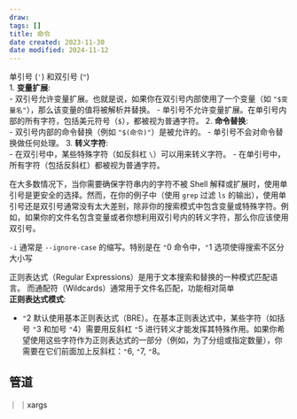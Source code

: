 ```yaml
---
draw:
tags: []
title: 命令
date created: 2023-11-30
date modified: 2024-11-12
---
```


单引号 (`'`) 和双引号 (`"`)  
	1. **变量扩展**:  
    - 双引号允许变量扩展。也就是说，如果你在双引号内部使用了一个变量（如 `"$变量名"`），那么该变量的值将被解析并替换。
    - 单引号不允许变量扩展。在单引号内部的所有字符，包括美元符号（`$`），都被视为普通字符。
2. **命令替换**:  
    - 双引号内部的命令替换（例如 `"$(命令)"`）是被允许的。
    - 单引号不会对命令替换做任何处理。
3. **转义字符**:  
    - 在双引号中，某些特殊字符（如反斜杠 `\`）可以用来转义字符。
    - 在单引号中，所有字符（包括反斜杠）都被视为普通字符。

在大多数情况下，当你需要确保字符串内的字符不被 Shell 解释或扩展时，使用单引号是更安全的选择。然而，在你的例子中（使用 `grep` 过滤 `ls` 的输出），使用单引号还是双引号通常没有太大差别，除非你的搜索模式中包含变量或特殊字符。例如，如果你的文件名包含变量或者你想利用双引号内的转义字符，那么你应该使用双引号。

`-i` 通常是 `--ignore-case` 的缩写。特别是在 `"`0 命令中，`"`1 选项使得搜索不区分大小写

正则表达式（Regular Expressions）是用于文本搜索和替换的一种模式匹配语言。
而通配符（Wildcards）通常用于文件名匹配，功能相对简单  
**正则表达式模式**:

- `"`2 默认使用基本正则表达式（BRE）。在基本正则表达式中，某些字符（如括号 `"`3 和加号 `"`4）需要用反斜杠 `"`5 进行转义才能发挥其特殊作用。如果你希望使用这些字符作为正则表达式的一部分（例如，为了分组或指定数量），你需要在它们前面加上反斜杠：`"`6, `"`7, `"`8。

## 管道

｜
｜xargs
